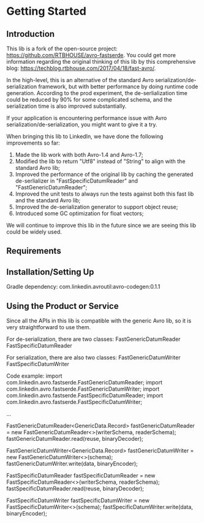 Getting Started
===============

## Introduction

This lib is a fork of the open-source project: https://github.com/RTBHOUSE/avro-fastserde.
You could get more information regarding the original thinking of this lib by this comprehensive
blog: https://techblog.rtbhouse.com/2017/04/18/fast-avro/.

In the high-level, this is an alternative of the standard Avro serialization/de-serialization
framework, but with better performance by doing runtime code generation.
According to the prod experiment, the de-serlialization time could be reduced by 90% for
some complicated schema, and the serialization time is also improved substantially.

If your application is encountering performance issue with Avro serialization/de-serialization,
you might want to give it a try.

When bringing this lib to LinkedIn, we have done the following improvements so far:
1. Made the lib work with both Avro-1.4 and Avro-1.7;
2. Modified the lib to return "Utf8" instead of "String" to align with
the standard Avro lib;
3. Improved the performance of the original lib by caching the generated
de-serlializer in "FastSpecificDatumReader" and "FastGenericDatumReader";
4. Improved the unit tests to always run the tests against both this fast lib
and the standard Avro lib;
5. Improved the de-serialization generator to support object reuse;
6. Introduced some GC optimization for float vectors;

We will continue to improve this lib in the future since we are seeing this lib could
be widely used.


## Requirements

## Installation/Setting Up

Gradle dependency:
com.linkedin.avroutil:avro-codegen:0.1.1

## Using the Product or Service

Since all the APIs in this lib is compatible with the generic Avro lib, so it is very
straightforward to use them.

For de-serialization, there are two classes:
FastGenericDatumReader
FastSpecificDatumReader

For serialization, there are also two classes:
FastGenericDatumWriter
FastSpecificDatumWriter

Code example:
import com.linkedin.avro.fastserde.FastGenericDatumReader;
import com.linkedin.avro.fastserde.FastGenericDatumWriter;
import com.linkedin.avro.fastserde.FastSpecificDatumReader;
import com.linkedin.avro.fastserde.FastSpecificDatumWriter;

...

FastGenericDatumReader<GenericData.Record> fastGenericDatumReader = new FastGenericDatumReader<>(writerSchema, readerSchema);
fastGenericDatumReader.read(reuse, binaryDecoder);

FastGenericDatumWriter<GenericData.Record> fastGenericDatumWriter = new FastGenericDatumWriter<>(schema);
fastGenericDatumWriter.write(data, binaryEncoder);

FastSpecificDatumReader<T> fastSpecificDatumReader = new FastSpecificDatumReader<>(writerSchema, readerSchema);
fastSpecificDatumReader.read(reuse, binaryDecoder);

FastSpecificDatumWriter<T> fastSpecificDatumWriter = new FastSpecificDatumWriter<>(schema);
fastSpecificDatumWriter.write(data, binaryEncoder);



